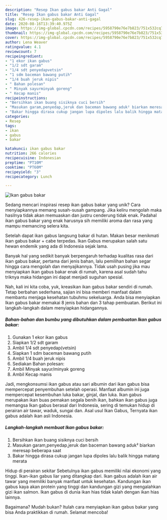 ```yaml
---
description: "Resep Ikan gabus bakar Anti Gagal"
title: "Resep Ikan gabus bakar Anti Gagal"
slug: 426-resep-ikan-gabus-bakar-anti-gagal
date: 2020-08-16T13:39:40.975Z
image: https://img-global.cpcdn.com/recipes/5958790e76e7b823/751x532cq70/ikan-gabus-bakar-foto-resep-utama.jpg
thumbnail: https://img-global.cpcdn.com/recipes/5958790e76e7b823/751x532cq70/ikan-gabus-bakar-foto-resep-utama.jpg
cover: https://img-global.cpcdn.com/recipes/5958790e76e7b823/751x532cq70/ikan-gabus-bakar-foto-resep-utama.jpg
author: Lena Weaver
ratingvalue: 4.1
reviewcount: 7
recipeingredient:
- "1 ekor ikan gabus"
- "1/2 sdt garam"
- "1/4 sdt penyedapvetsin"
- "1 sdm baceman bawang putih"
- "1/4 buah jeruk nipis"
- " Bahan polesan"
- " Minyak sayurminyak goreng"
- " Kecap manis"
recipeinstructions:
- "Bersihkan ikan buang sisiknya cuci bersih"
- "Masukan garam,penyedap,jeruk dan baceman bawang aduk² biarkan meresap beberapa saat"
- "Bakar hingga dirasa cukup jangan lupa dipoles lalu balik hingga matang merata"
categories:
- Resep
tags:
- ikan
- gabus
- bakar

katakunci: ikan gabus bakar 
nutrition: 266 calories
recipecuisine: Indonesian
preptime: "PT10M"
cooktime: "PT60M"
recipeyield: "3"
recipecategory: Lunch

---
```



![Ikan gabus bakar](https://img-global.cpcdn.com/recipes/5958790e76e7b823/751x532cq70/ikan-gabus-bakar-foto-resep-utama.jpg)

Sedang mencari inspirasi resep ikan gabus bakar yang unik? Cara menyiapkannya memang susah-susah gampang. Jika keliru mengolah maka hasilnya tidak akan memuaskan dan justru cenderung tidak enak. Padahal ikan gabus bakar yang enak harusnya sih memiliki aroma dan rasa yang mampu memancing selera kita.

Setelah dapat ikan gabus langsung bakar di hutan. Makan besar menikmati ikan gabus bakar + cabe terpedas. Ikan Gabus merupakan salah satu hewan endemik yang ada di Indonesia sejak lama.

Banyak hal yang sedikit banyak berpengaruh terhadap kualitas rasa dari ikan gabus bakar, pertama dari jenis bahan, lalu pemilihan bahan segar hingga cara mengolah dan menyajikannya. Tidak usah pusing jika mau menyiapkan ikan gabus bakar enak di rumah, karena asal sudah tahu triknya maka hidangan ini dapat menjadi suguhan spesial.


Nah, kali ini kita coba, yuk, kreasikan ikan gabus bakar sendiri di rumah. Tetap berbahan sederhana, sajian ini bisa memberi manfaat dalam membantu menjaga kesehatan tubuhmu sekeluarga. Anda bisa menyiapkan Ikan gabus bakar memakai 8 jenis bahan dan 3 tahap pembuatan. Berikut ini langkah-langkah dalam menyiapkan hidangannya.

<!--inarticleads1-->

##### Bahan-bahan dan bumbu yang dibutuhkan dalam pembuatan Ikan gabus bakar:

1. Gunakan 1 ekor ikan gabus
1. Siapkan 1/2 sdt garam
1. Ambil 1/4 sdt penyedap(vetsin)
1. Siapkan 1 sdm baceman bawang putih
1. Ambil 1/4 buah jeruk nipis
1. Sediakan  Bahan polesan:
1. Ambil  Minyak sayur/minyak goreng
1. Ambil  Kecap manis


Jadi, mengkonsumsi ikan gabus atau sari albumin dari ikan gabus bisa mempercepat penyembuhan setelah operasi. Manfaat albumin ini juga mempercepat kesembuhan luka bakar, ginjal, dan luka. Ikan gabus merupakan ikan buas pemakan segala benih ikan, bahkan ikan gabus juga memangsa Ikan gabus berasal dari Indonesia, sering di temukan hidup di perairan air tawar, waduk, sungai dan. Asal usul Ikan Gabus, Ternyata ikan gabus adalah ikan asli Indonesia. 

<!--inarticleads2-->

##### Langkah-langkah membuat Ikan gabus bakar:

1. Bersihkan ikan buang sisiknya cuci bersih
1. Masukan garam,penyedap,jeruk dan baceman bawang aduk² biarkan meresap beberapa saat
1. Bakar hingga dirasa cukup jangan lupa dipoles lalu balik hingga matang merata


Hidup di perairan sekitar Sebetulnya ikan gabus memiliki nilai ekonomi yang tinggi. Ikan-ikan gabus liar yang ditangkap dari. Ikan gabus adalah ikan air tawar yang memiliki banyak manfaat untuk kesehatan. Kandungan ikan gabus kaya akan protein yang tinggi dan kandungan gizi yang mengalahkan gizi ikan salmon. Ikan gabus di dunia ikan hias tidak kalah dengan ikan hias lainnya. 

Bagaimana? Mudah bukan? Itulah cara menyiapkan ikan gabus bakar yang bisa Anda praktikkan di rumah. Selamat mencoba!
